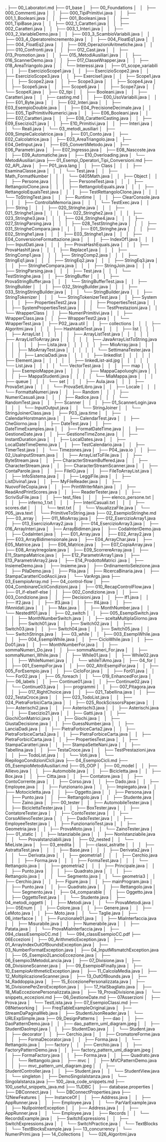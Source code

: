 .
├── 00_Laboratori.md
├── 01_base
│   ├── 00_Foundations
│   │   ├── 000_Commenti.java
│   │   ├── 000_TipiPrimitivi.java
│   │   ├── 001_1_Booleani.java
│   │   ├── 001_Booleani.java
│   │   ├── 001_TipiBase.java
│   │   ├── 002_1_Caratteri.java
│   │   ├── 002_Caratteri.java
│   │   ├── 003_1_Interi.java
│   │   ├── 003_2_VariableDemo.java
│   │   ├── 003_3_ScambioVariabili.java
│   │   ├── 003_4_OperatoreIncremento.java
│   │   ├── 004_FloatEq1.java
│   │   ├── 004_FloatEq2.java
│   │   ├── 009_OperazioniAritmetiche.java
│   │   ├── 010_Confronti.java
│   │   ├── 012_Cast.java
│   │   ├── 013_Promotion.java
│   │   ├── 015_MetodiAusiliari.java
│   │   ├── 016_ScannerDemo.java
│   │   ├── 017_ClasseWrapper.java
│   │   ├── 018_AreaTriangolo.java
│   │   └── Interessi.java
│   ├── 01_scope_variabili
│   │   ├── EsercizioScope1.java
│   │   ├── EsercizioScope2.java
│   │   ├── EsercizioScope3.java
│   │   ├── Exercise1.java
│   │   ├── Scope1.java
│   │   ├── Scope2.java
│   │   ├── Scope3.java
│   │   ├── Scope4.java
│   │   ├── Scope5.java
│   │   ├── Scope6.java
│   │   ├── Scope7.java
│   │   └── ScopeX.java
│   ├── 02_tipi
│   │   ├── Booleani.java
│   │   ├── Caratteri.java
│   │   ├── casting.md
│   │   ├── E00_UsoVariabili.java
│   │   ├── E01_Byte.java
│   │   ├── E02_Interi.java
│   │   ├── E03_EsempioDouble.java
│   │   ├── E04_PrecisioneDecimale.java
│   │   ├── E05_TipiPrimitiviNumerici.java
│   │   ├── E06_Booleani.java
│   │   ├── E07_Caratteri.java
│   │   ├── E08_CaratteriCasting.java
│   │   ├── E09_Esecizio21.java
│   │   ├── E10_Primitivi.java
│   │   ├── Interi.java
│   │   └── Reali.java
│   └── 03_metodi_ausiliari
│       ├── 009_SimpleCalcolatrice.java
│       ├── E01_Conto.java
│       ├── E02_Calcolatrice.java
│       ├── E03_AreaTriangolo.java
│       ├── E04_GetInput.java
│       ├── E05_ConvertiMetodo.java
│       ├── E06_Parametri.java
│       ├── E07_Ingresso.java
│       ├── E08_Nascoste.java
│       ├── E09_Automatiche.java
│       ├── E10_Overloading.java
│       └── MetodiAusiliari.java
├── 01_Esempi_Operatori_Tipi_Conversioni.md
├── 02_API_Java
│   ├── P01_java.lang
│   │   ├── Class
│   │   │   ├── EsaminaClasse.java
│   │   │   └── Test.java
│   │   ├── Math_FormatNumber
│   │   │   └── 0405Math.java
│   │   ├── Object
│   │   │   ├── Persone.java
│   │   │   ├── PersoneTest.java
│   │   │   ├── RettangoloClone.java
│   │   │   ├── RettangoloEquals.java
│   │   │   ├── RettangoloEqualsTest.java
│   │   │   ├── TestRettangoloClone.java
│   │   │   └── ToStringTest.java
│   │   ├── Runtime
│   │   │   ├── ClearConsole.java
│   │   │   ├── ControllaMemoria.java
│   │   │   └── TestExec.java
│   │   ├── String
│   │   │   ├── 020_Stringhe.java
│   │   │   ├── 021_Stringhe1.java
│   │   │   ├── 022_Stringhe2.java
│   │   │   ├── 023_Stringhe3.java
│   │   │   ├── 024_Stringhe4.java
│   │   │   ├── 027_StringParsing.java
│   │   │   ├── 028_TestStringhe.java
│   │   │   ├── 031_StringheCompara.java
│   │   │   ├── E01_Stringhe.java
│   │   │   ├── E02_Stringhe1.java
│   │   │   ├── E03_Stringhe1.java
│   │   │   ├── E04_ConversioneFormattazione.java
│   │   │   ├── IndexOf1.java
│   │   │   ├── InputDati.java
│   │   │   ├── ProvaHashEquals.java
│   │   │   ├── ProvaHashIf.java
│   │   │   ├── Replace1.java
│   │   │   ├── StringComp1.java
│   │   │   ├── StringComp2.java
│   │   │   ├── StringEq1.java
│   │   │   ├── StringEq2.java
│   │   │   ├── StringEq3.java
│   │   │   ├── StringheCompara.java
│   │   │   ├── StringJoin.java
│   │   │   ├── StringParsing.java
│   │   │   ├── Test.java
│   │   │   └── TestStringhe.java
│   │   ├── StringBuffer
│   │   │   ├── ProvaStringBuffer.java
│   │   │   └── StringBufferTest.java
│   │   ├── StringBuilder
│   │   │   ├── 032_StringBuilder.java
│   │   │   ├── 033_StringStringBuilder.java
│   │   │   └── StringBuilder.java
│   │   ├── StringTokenizer
│   │   │   └── StringTokenizerTest.java
│   │   ├── System
│   │   │   ├── PropertiesTest2.java
│   │   │   ├── PropertiesTest.java
│   │   │   ├── SystemPropertiesTest.java
│   │   │   └── TestPrestazioni.java
│   │   └── WrapperClass
│   │       ├── NumeriPrimitivi.java
│   │       ├── WrapperClass.java
│   │       ├── WrapperTest2.java
│   │       └── WrapperTest.java
│   ├── P02_java.util
│   │   ├── collections
│   │   │   ├── Algoritmi.java
│   │   │   ├── HashtableTest.java
│   │   │   ├── list
│   │   │   │   ├── ArrayList
│   │   │   │   │   ├── ArrayListTest.java
│   │   │   │   │   ├── ArrayListToArray.java
│   │   │   │   │   ├── JavaArrayListToString.java
│   │   │   │   │   ├── Lista.java
│   │   │   │   │   ├── MioArray.java
│   │   │   │   │   ├── MioArrayTest.java
│   │   │   │   │   └── SettimanaTester.java
│   │   │   │   ├── LanciaDadi.java
│   │   │   │   ├── linkedlist
│   │   │   │   │   ├── Element.java
│   │   │   │   │   ├── linkedList-aid.jpg
│   │   │   │   │   └── List.java
│   │   │   │   └── VectorTest.java
│   │   │   ├── map
│   │   │   │   ├── EsempioMappe.java
│   │   │   │   ├── MappaCapoluoghi.java
│   │   │   │   ├── MappaStudenti.java
│   │   │   │   └── MiaMappa.java
│   │   │   ├── queue
│   │   │   └── set
│   │   │       ├── Aula.java
│   │   │       ├── ProvaSet.java
│   │   │       └── ProvaSetLibro.java
│   │   ├── Locale
│   │   │   └── FormattaNumeri.java
│   │   ├── Random
│   │   │   ├── NumeriCasuali.java
│   │   │   ├── Radice.java
│   │   │   └── RandomTest.java
│   │   ├── Scanner
│   │   │   ├── 01_ScannerLogin.java
│   │   │   └── InputOutput.java
│   │   └── StringJoiner
│   │       └── StringJoinerClass.java
│   ├── P03_java.time
│   │   ├── CalendarHorstmann.java
│   │   ├── CalendarTest.java
│   │   ├── CheGiorno.java
│   │   ├── DateTest.java
│   │   ├── DateTimeExamples.java
│   │   ├── FormatDateTime.java
│   │   ├── GestioneDate.java
│   │   ├── GestioneTimeZone.java
│   │   ├── InstantDuration.java
│   │   ├── LocalDates.java
│   │   ├── LocalDateTimeDemo.java
│   │   ├── TestCalendario.java
│   │   ├── TimerTest.java
│   │   └── Timezones.java
│   ├── P04_java.io
│   │   ├── 02_UsaInputStream.java
│   │   ├── ArrayListToFile.java
│   │   ├── ByteStream.java
│   │   ├── CharacterStreamBuffered.java
│   │   ├── CharacterStream.java
│   │   ├── CharacterStreamScanner.java
│   │   ├── ContaParole.java
│   │   ├── FileIO.java
│   │   ├── FileToArrayList.java
│   │   ├── InfoSistema.java
│   │   ├── LeggiFile.java
│   │   ├── ListDivina1.java
│   │   ├── MyFileReader.java
│   │   ├── NuovoFileCopia.java
│   │   ├── PrintWriterMain.java
│   │   ├── ReadAndPrintScores.java
│   │   ├── ReaderTester.java
│   │   ├── ScriviSuFile.java
│   │   ├── test_files
│   │   │   ├── elenco_persone.txt
│   │   │   ├── inferno_1.txt
│   │   │   ├── InteriCasuali.txt
│   │   │   ├── scores.dat
│   │   │   └── test.txt
│   │   └── VisualizzaFile.java
│   └── P05_java.text
│       └── PrimitiveToString.java
├── 02_EsempioStringhe.md
├── 03_array
│   ├── 011_MioArray.java
│   ├── 012_EsercizioArray1.java
│   ├── 013_EsercizioArray2.java
│   ├── 014_EsercizioArray3.java
│   ├── 016_ArrayInteri.java
│   ├── ArrayBidimen.java
│   ├── CodaInteriDemo.java
│   ├── CodaInteri.java
│   ├── E01_Array.java
│   ├── E02_Array2.java
│   ├── E03_ArrayBidimensionale.java
│   ├── E04_ArrayChar.java
│   ├── E05_Matrice.java
│   ├── E06_Matrice.java
│   ├── E07_CopiaArray.java
│   ├── E08_ArrayIrregolare.java
│   ├── E09_ScorrereArray.java
│   ├── E11_StampaMatrice.java
│   ├── E12_ParametriArray1.java
│   ├── E13_ParametriArray2.java
│   ├── E14_ProdottoMatrici .java
│   ├── InsiemeDemo.java
│   ├── Insieme.java
│   ├── OrdinamentoSelezione.java
│   ├── PilaDemo.java
│   ├── Pila.java
│   ├── RicercaBinaria.java
│   ├── StampaCaratteriCodAscii.java
│   └── VarArgs.java
├── 03_EsempioArray.md
├── 04_control-flow
│   ├── 004_CombinareCicliCondizioni.java
│   ├── 010_RecapControlFlow.java
│   ├── 01_if-elseif-else
│   │   ├── 002_Condizione.java
│   │   ├── 003_Condizione.java
│   │   ├── Decisioni.java
│   │   ├── If1.java
│   │   ├── If2.java
│   │   ├── If3.java
│   │   ├── If4.java
│   │   ├── IfAnnidati.java
│   │   ├── Max.java
│   │   ├── MonthNumber.java
│   │   └── NestedIf01.java
│   ├── 02_switch
│   │   ├── 005_EsempiSwitch.java
│   │   ├── MonthNumberSwitch.java
│   │   ├── sceltaMultiplaGiorno.java
│   │   ├── Switch01.java
│   │   ├── Switch02.java
│   │   ├── Switch03.java
│   │   ├── Switch04.java
│   │   ├── Switch05.java
│   │   └── SwitchStrings.java
│   ├── 03_while
│   │   ├── 003_EsempiWhile.java
│   │   ├── 004_EsempiWhile.java
│   │   ├── CicloWhile.java
│   │   ├── Do01.java
│   │   ├── MonthNumberFor.java
│   │   ├── sommaNumeri_Do.java
│   │   ├── sommaNumeri_For.java
│   │   ├── sommaNumeri_While.java
│   │   ├── While01.java
│   │   ├── While02.java
│   │   ├── WhileNumeri.java
│   │   └── whileTiAmo.java
│   ├── 04_for
│   │   ├── 001_EsempiFor.java
│   │   ├── 002_AltriEsempiFor.java
│   │   ├── 005_ForEsempio.java
│   │   ├── CicloFor.java
│   │   ├── For01.java
│   │   └── For02.java
│   ├── 05_foreach
│   │   └── 019_EnhancedFor.java
│   ├── 06_labels
│   │   ├── Continue01.java
│   │   ├── Continue02.java
│   │   └── Continue03.java
│   ├── programmi
│   │   ├── 007_Pitagora.java
│   │   ├── 017_RightChoice.java
│   │   ├── 021_Tabellina.java
│   │   ├── 022_TestaCroce.java
│   │   ├── 023_TodoList.java
│   │   ├── 024_PietraForbiciCarta.java
│   │   ├── 025_RockScissorsPaper.java
│   │   ├── Asterischi2.java
│   │   ├── Asterischi3.java
│   │   ├── Asterischi.java
│   │   ├── Esecizio21.java
│   │   ├── Gatti.java
│   │   ├── GiochiConMatrici.java
│   │   ├── Giochi.java
│   │   ├── GiustaDecisione.java
│   │   ├── GuessNumber.java
│   │   ├── LanciaDadi.java
│   │   ├── PietraForbiceCarta2.java
│   │   ├── PietraForbiceCarta3.java
│   │   ├── PietraForbiceCarta.java
│   │   ├── PietraForbiciCarta.java
│   │   ├── PropertiesTest.java
│   │   ├── StampaCaratteri.java
│   │   ├── StampaSetteNani.java
│   │   ├── Tabellina.java
│   │   ├── TestaCroce.java
│   │   ├── TestPrestazioni.java
│   │   ├── TodoList.java
│   │   └── Voti.java
│   └── RiepilogoCondizioniCicli.java
├── 04_EsempioCicli.md
├── 05_EsempioMetodiAusiliari.md
├── 05_OOP
│   ├── 00_model
│   │   ├── Allievo.java
│   │   ├── Automobile.java
│   │   ├── Bicicletta.java
│   │   ├── Box.java
│   │   ├── Citta.java
│   │   ├── Contatore.java
│   │   ├── ContoCorrente.java
│   │   ├── Corso.java
│   │   ├── Dado.java
│   │   ├── Employee.java
│   │   ├── Funzionario.java
│   │   ├── Impiegato.java
│   │   ├── Motocicletta.java
│   │   ├── Oggetto.java
│   │   ├── Persona.java
│   │   ├── Punto.java
│   │   ├── Rettangolo.java
│   │   ├── Studente.java
│   │   └── Zaino.java
│   ├── 00_tester
│   │   ├── AutomobileTester.java
│   │   ├── BiciclettaTester.java
│   │   ├── BoxTester.java
│   │   ├── ContatoreTester.java
│   │   ├── ContoTester.java
│   │   ├── CorsoAllievoTester.java
│   │   ├── DadoTester.java
│   │   ├── EmployeeTester.java
│   │   ├── FunzionarioTest.java
│   │   ├── Geometria.java
│   │   ├── ProvaMoto.java
│   │   └── ZainoTester.java
│   ├── 01_static
│   │   ├── Istanziabile.java
│   │   ├── NonIstanziabile.java
│   │   └── ProvaIstanziabili.java
│   ├── 02_nested
│   │   └── MieListe.java
│   ├── 03_eredita
│   │   ├── classi_astratte
│   │   │   ├── AstrattaTest.java
│   │   │   ├── Base.java
│   │   │   ├── Derivata2.java
│   │   │   └── Derivata.java
│   │   ├── geometria1
│   │   │   ├── Cerchio.java
│   │   │   ├── Forma.java
│   │   │   ├── FormaTest.java
│   │   │   └── Rettangolo.java
│   │   ├── geometria2
│   │   │   ├── Principale.java
│   │   │   ├── Punto.java
│   │   │   ├── Quadrato.java
│   │   │   ├── Rettangolo.java
│   │   │   └── Segmento.java
│   │   └── geometria3
│   │       ├── Cerchio.java
│   │       ├── Figure.java
│   │       ├── mainProgram.java
│   │       ├── Punto.java
│   │       ├── Quadrato.java
│   │       ├── Rettangolo.java
│   │       └── Segmento.java
│   ├── 04_comparable
│   │   ├── Oggetto.java
│   │   ├── OggettoTest.java
│   │   └── Studente.java
│   ├── 04_metodi_oggetti
│   │   ├── Metodi.java
│   │   └── ProvaMetodi.java
│   ├── 05Enum
│   │   ├── Colore.java
│   │   ├── Genere.java
│   │   ├── LeMoto.java
│   │   ├── Moto.java
│   │   └── Taglie.java
│   ├── 06_interfacce
│   │   ├── Funzionale01.java
│   │   ├── MiaInterfaccia.java
│   │   ├── Misurabile.java
│   │   ├── Numerabile.java
│   │   ├── Patata.java
│   │   └── ProvaMiaInterfaccia.java
│   ├── 094_classiEsempioCC.md
│   └── 094_classiEsempioCC.pdf
├── 06Eccezioni
│   ├── 00_ArithmeticException.java
│   ├── 01_ArrayIndexOutOfBoundsException.java
│   ├── 03_NumberFormatException.java
│   ├── 04_InputMIsmatchException.java
│   ├── 05_Esempio2LancioEccezione.java
│   ├── 06_Esempio3MetodoLancia.java
│   ├── 07_Divisione.java
│   ├── 08_DivisioneScanner.java
│   ├── 09_Esempio4Finally.java
│   ├── 10_EsempioArithmeticException.java
│   ├── 11_CalcolaMedia.java
│   ├── 12_MoltiplicazioneScanner.java
│   ├── 13_OutOfBounds.java
│   ├── 14_Raddoppia.java
│   ├── 15_EccezionePersonalizzata.java
│   ├── 16_DivisionePerZeroException.java
│   ├── 17_HaiSbagliato.java
│   ├── 18_MiaEccezionePersonalizzata.java
│   ├── 19_ProvaDivisione.java
│   └── snippets_eccezioni.md
├── 06_GestioneDate.md
├── 07Asserzioni
│   ├── Prova.java
│   └── TestLista.java
├── 07_EsempioClassi.md
├── 08Networking
│   ├── FreqTableExampleOriginal.java
│   ├── StreamDaPaginaWeb.java
│   ├── StudentiJsonReader.java
│   └── URLExpSimple.java
├── 09_DesignPatterns
│   ├── dao
│   │   ├── DaoPatternDemo.java
│   │   ├── dao_pattern_uml_diagram.jpeg
│   │   ├── StudentDaoImpl.java
│   │   ├── StudentDao.java
│   │   └── Student.java
│   ├── decorator
│   │   ├── Cerchio.java
│   │   ├── CromatoreForme.java
│   │   ├── FormaDecorator.java
│   │   ├── Forma.java
│   │   └── Rettangolo.java
│   ├── factory
│   │   ├── Cerchio.java
│   │   ├── FactoryPatternDemo.java
│   │   ├── factory_pattern_uml_diagram.jpeg
│   │   ├── FormaFactory.java
│   │   ├── Forma.java
│   │   ├── Quadrato.java
│   │   └── Rettangolo.java
│   ├── mvc
│   │   ├── MVCPatternDemo.java
│   │   ├── mvc_pattern_uml_diagram.jpeg
│   │   ├── StudentController.java
│   │   ├── Student.java
│   │   └── StudentView.java
│   └── singleton
│       ├── DemoSingolaIstanza.java
│       └── SingolaIstanza.java
├── 100_Java_code_snippets.md
├── 100_useful_snippets_java.md
├── 11JDBC
│   ├── database.properties
│   ├── DBConnect.java
│   └── DBConnectProperties.java
├── 12NewFeatures
│   ├── InstanceOf
│   │   ├── Address.java
│   │   ├── AppRunner.java
│   │   ├── Employee.java
│   │   └── ParVarExample.java
│   ├── NullpointerException
│   │   ├── Address.java
│   │   ├── AppRunner.java
│   │   └── Employee.java
│   ├── Records
│   │   └── RecordsExample.java
│   ├── SwitchExpressions
│   │   ├── SwitchExpressions.java
│   │   └── SwitchPractice.java
│   └── TextBlocks
│       └── TextBlocksExample.java
├── 13_concurrency
│   └── NumeriPrimi.java
├── 14_Collections
│   └── 026_Algoritmi.java


